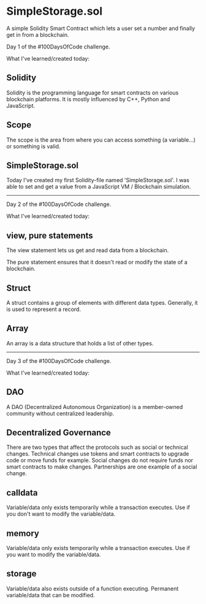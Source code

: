 # SimpleStorage.sol
A simple Solidity Smart Contract which lets a user set a number and finally get in from a blockchain.

Day 1 of the #100DaysOfCode challenge.

What I've learned/created today:

Solidity
--------
Solidity is the programming language for smart contracts on various blockchain platforms. It is mostly influenced by C++, Python and JavaScript.

Scope
--------
The scope is the area from where you can access something (a variable...) or something is valid.

SimpleStorage.sol
--------
Today I've created my first Solidity-file named 'SimpleStorage.sol'. I was able to set and get a value from a JavaScript VM / Blockchain simulation.

--------------------------------------------

Day 2 of the #100DaysOfCode challenge.

What I've learned/created today:

view, pure statements
--------
The view statement lets us get and read data from a blockchain.

The pure statement ensures that it doesn't read or modify the state of a blockchain.

Struct
--------
A struct contains a group of elements with different data types. Generally, it is used to represent a record.

Array
--------
An array is a data structure that holds a list of other types.

--------------------------------------------

Day 3 of the #100DaysOfCode challenge.

What I've learned/created today:

DAO
--------
A DAO (Decentralized Autonomous Organization) is a member-owned community without centralized leadership.

Decentralized Governance
--------
There are two types that affect the protocols such as social or technical changes.
Technical changes use tokens and smart contracts to upgrade code or move funds for example.
Social changes do not require funds nor smart contracts to make changes. Partnerships are one example of a social change.

calldata
--------
Variable/data only exists temporarily while a transaction executes. Use if you don't want to modify the variable/data.

memory
--------
Variable/data only exists temporarily while a transaction executes. Use if you want to modify the variable/data.

storage
--------
Variable/data also exists outside of a function executing. Permanent variable/data that can be modified.
